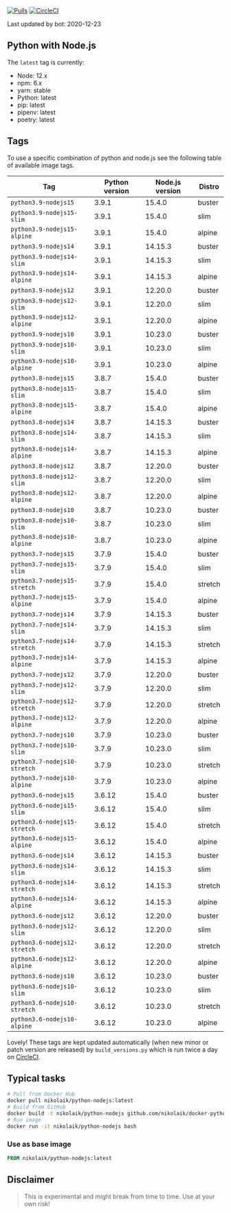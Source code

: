 [![Pulls](https://img.shields.io/docker/pulls/nikolaik/python-nodejs.svg?style=flat-square)](https://hub.docker.com/r/nikolaik/python-nodejs/)
[![CircleCI](https://img.shields.io/circleci/project/github/nikolaik/docker-python-nodejs.svg?style=flat-square)](https://circleci.com/gh/nikolaik/docker-python-nodejs)

Last updated by bot: 2020-12-23

## Python with Node.js
The `latest` tag is currently:

- Node: 12.x
- npm: 6.x
- yarn: stable
- Python: latest
- pip: latest
- pipenv: latest
- poetry: latest

## Tags
To use a specific combination of python and node.js see the following table of available image tags.

Tag | Python version | Node.js version | Distro
--- | --- | --- | ---
`python3.9-nodejs15` | 3.9.1 | 15.4.0 | buster
`python3.9-nodejs15-slim` | 3.9.1 | 15.4.0 | slim
`python3.9-nodejs15-alpine` | 3.9.1 | 15.4.0 | alpine
`python3.9-nodejs14` | 3.9.1 | 14.15.3 | buster
`python3.9-nodejs14-slim` | 3.9.1 | 14.15.3 | slim
`python3.9-nodejs14-alpine` | 3.9.1 | 14.15.3 | alpine
`python3.9-nodejs12` | 3.9.1 | 12.20.0 | buster
`python3.9-nodejs12-slim` | 3.9.1 | 12.20.0 | slim
`python3.9-nodejs12-alpine` | 3.9.1 | 12.20.0 | alpine
`python3.9-nodejs10` | 3.9.1 | 10.23.0 | buster
`python3.9-nodejs10-slim` | 3.9.1 | 10.23.0 | slim
`python3.9-nodejs10-alpine` | 3.9.1 | 10.23.0 | alpine
`python3.8-nodejs15` | 3.8.7 | 15.4.0 | buster
`python3.8-nodejs15-slim` | 3.8.7 | 15.4.0 | slim
`python3.8-nodejs15-alpine` | 3.8.7 | 15.4.0 | alpine
`python3.8-nodejs14` | 3.8.7 | 14.15.3 | buster
`python3.8-nodejs14-slim` | 3.8.7 | 14.15.3 | slim
`python3.8-nodejs14-alpine` | 3.8.7 | 14.15.3 | alpine
`python3.8-nodejs12` | 3.8.7 | 12.20.0 | buster
`python3.8-nodejs12-slim` | 3.8.7 | 12.20.0 | slim
`python3.8-nodejs12-alpine` | 3.8.7 | 12.20.0 | alpine
`python3.8-nodejs10` | 3.8.7 | 10.23.0 | buster
`python3.8-nodejs10-slim` | 3.8.7 | 10.23.0 | slim
`python3.8-nodejs10-alpine` | 3.8.7 | 10.23.0 | alpine
`python3.7-nodejs15` | 3.7.9 | 15.4.0 | buster
`python3.7-nodejs15-slim` | 3.7.9 | 15.4.0 | slim
`python3.7-nodejs15-stretch` | 3.7.9 | 15.4.0 | stretch
`python3.7-nodejs15-alpine` | 3.7.9 | 15.4.0 | alpine
`python3.7-nodejs14` | 3.7.9 | 14.15.3 | buster
`python3.7-nodejs14-slim` | 3.7.9 | 14.15.3 | slim
`python3.7-nodejs14-stretch` | 3.7.9 | 14.15.3 | stretch
`python3.7-nodejs14-alpine` | 3.7.9 | 14.15.3 | alpine
`python3.7-nodejs12` | 3.7.9 | 12.20.0 | buster
`python3.7-nodejs12-slim` | 3.7.9 | 12.20.0 | slim
`python3.7-nodejs12-stretch` | 3.7.9 | 12.20.0 | stretch
`python3.7-nodejs12-alpine` | 3.7.9 | 12.20.0 | alpine
`python3.7-nodejs10` | 3.7.9 | 10.23.0 | buster
`python3.7-nodejs10-slim` | 3.7.9 | 10.23.0 | slim
`python3.7-nodejs10-stretch` | 3.7.9 | 10.23.0 | stretch
`python3.7-nodejs10-alpine` | 3.7.9 | 10.23.0 | alpine
`python3.6-nodejs15` | 3.6.12 | 15.4.0 | buster
`python3.6-nodejs15-slim` | 3.6.12 | 15.4.0 | slim
`python3.6-nodejs15-stretch` | 3.6.12 | 15.4.0 | stretch
`python3.6-nodejs15-alpine` | 3.6.12 | 15.4.0 | alpine
`python3.6-nodejs14` | 3.6.12 | 14.15.3 | buster
`python3.6-nodejs14-slim` | 3.6.12 | 14.15.3 | slim
`python3.6-nodejs14-stretch` | 3.6.12 | 14.15.3 | stretch
`python3.6-nodejs14-alpine` | 3.6.12 | 14.15.3 | alpine
`python3.6-nodejs12` | 3.6.12 | 12.20.0 | buster
`python3.6-nodejs12-slim` | 3.6.12 | 12.20.0 | slim
`python3.6-nodejs12-stretch` | 3.6.12 | 12.20.0 | stretch
`python3.6-nodejs12-alpine` | 3.6.12 | 12.20.0 | alpine
`python3.6-nodejs10` | 3.6.12 | 10.23.0 | buster
`python3.6-nodejs10-slim` | 3.6.12 | 10.23.0 | slim
`python3.6-nodejs10-stretch` | 3.6.12 | 10.23.0 | stretch
`python3.6-nodejs10-alpine` | 3.6.12 | 10.23.0 | alpine

Lovely! These tags are kept updated automatically (when new minor or patch version are released) by `build_versions.py` which is run twice a day on [CircleCI](https://circleci.com/gh/nikolaik/docker-python-nodejs).

## Typical tasks
```bash
# Pull from Docker Hub
docker pull nikolaik/python-nodejs:latest
# Build from GitHub
docker build -t nikolaik/python-nodejs github.com/nikolaik/docker-python-nodejs
# Run image
docker run -it nikolaik/python-nodejs bash
```

### Use as base image
```Dockerfile
FROM nikolaik/python-nodejs:latest
```

## Disclaimer
> This is experimental and might break from time to time. Use at your own risk!

